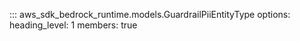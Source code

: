 ::: aws_sdk_bedrock_runtime.models.GuardrailPiiEntityType
    options:
        heading_level: 1
        members: true
